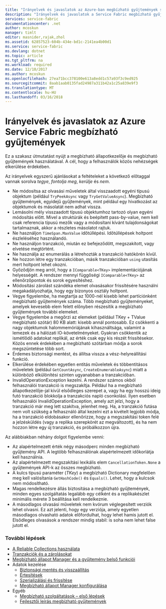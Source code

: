 ```yaml
---
title: "Irányelvek és javaslatok az Azure-ban megbízható gyűjtemények szolgáltatás háló |} Microsoft Docs"
description: "Irányelvek és javaslatok a Service Fabric megbízható gyűjtemények"
services: service-fabric
documentationcenter: .net
author: mcoskun
manager: timlt
editor: masnider,rajak,zhol
ms.assetid: 62857523-604b-434e-bd1c-2141ea4b00d1
ms.service: service-fabric
ms.devlang: dotnet
ms.topic: article
ms.tgt_pltfrm: na
ms.workload: required
ms.date: 12/10/2017
ms.author: mcoskun
ms.openlocfilehash: 27ea71bcc378100e613a8edd1c57a93f3c9ed925
ms.sourcegitcommit: 8aab1aab0135fad24987a311b42a1c25a839e9f3
ms.translationtype: MT
ms.contentlocale: hu-HU
ms.lasthandoff: 03/16/2018
---
```

# <a name="guidelines-and-recommendations-for-reliable-collections-in-azure-service-fabric"></a>Irányelvek és javaslatok az Azure Service Fabric megbízható gyűjtemények
Ez a szakasz útmutatást nyújt a megbízható állapotkezelője és megbízható gyűjtemények használatával. A cél, hogy a felhasználók közös nehézségek elkerülése érdekében.

Az irányelvek egyszerű ajánlásokat a feltételeket a következő előtaggal vannak sorolva *tegye*, *fontolja meg*, *kerülje* és *nem*.

* Ne módosítsa az olvasási műveletek által visszaadott egyéni típusú objektum (például `TryPeekAsync` vagy `TryGetValueAsync`). Megbízható gyűjtemények, egyidejű gyűjtemények, mint például egy hivatkozást az objektumok és másolatát nem adhat vissza.
* Lemásolni mély visszaadott típusú objektumhoz tartozó olyan egyéni módosítás előtt. Mivel a struktúrák és beépített pass-by-value, nem kell csak referencia típusú mezők vagy a módosítani kívánt tulajdonságokat tartalmaznak, akkor a részletes másolatot rajtuk.
* Ne használjon `TimeSpan.MaxValue` időtúllépési. Időtúllépések holtpont észleléséhez használandó.
* Ne használjon tranzakció, miután ez befejeződött, megszakított, vagy elvetése megtörtént.
* Ne használja az enumerálás a létrehozták a tranzakció hatókörén kívül.
* Ne hozzon létre egy tranzakcióban, másik tranzakcióban `using` utasítás mert holtpont lehet okozni.
* Győződjön meg arról, hogy a `IComparable<TKey>` implementációjának helyességét. A rendszer mennyi függőségi `IComparable<TKey>` az ellenőrzőpontok és sorok egyesítéshez.
* Módosítási zárolást szándéka elemet olvasásakor frissítésére használni megakadályozhatja, hogy egy bizonyos osztály holtpont.
* Vegye figyelembe, ha megtartja az 1000-nél kisebb lehet partíciónként megbízható gyűjtemények száma. Több megbízható gyűjteményeket, amelyek kevesebb elem felett előnyben részesítik a megbízható gyűjtemények további elemeket.
* Vegye figyelembe a megőrzi az elemeket (például TKey + TValue megbízható szótár) 80 KB alatt: kisebb annál pontosabb. Ez csökkenti a nagy objektumok halommemóriájának kihasználtsága, valamint a lemezek és a hálózati IO-követelményeket. Gyakran csökkentik az ismétlődő adatokat replikál, az érték csak egy kis részét frissítésekor. Közös ennek érdekében a megbízható szótárban módja a sorok megszüntetése több sort.
* Érdemes biztonsági mentést, és állítsa vissza a vész-helyreállítási funkció.
* Elkerülése érdekében egyetlen entitás műveletek és többentitásos műveletek (például `GetCountAsync`, `CreateEnumerableAsync`) miatt a különböző elkülönítési szinten ugyanabban a tranzakcióban.
* InvalidOperationException kezelni. A rendszer számos okból felhasználói tranzakció is megszakítja. Például ha a megbízható állapotkezelője-jal kívül elsődleges szerepet a, vagy ha egy hosszú ideig futó tranzakció blokkolja a tranzakciós napló csonkolási. Ilyen esetben felhasználói InvalidOperationException, amely azt jelzi, hogy a tranzakció már meg lett szakítva, jelenhet meg. Ha, a tranzakció futása nem volt szükség a felhasználó által kezelni ezt a kivételt legjobb módja, ha a tranzakció eldobásakor ellenőrizze, hogy a megszakítási token felé a jelzésküldés (vagy a replika szerepkörét az megváltozott), és ha nem hozzon létre egy új tranzakció, és próbálkozzon újra.  

Az alábbiakban néhány dolgot figyelembe venni:

* Az alapértelmezett érték négy másodperc minden megbízható gyűjtemény API. A legtöbb felhasználónak alapértelmezett időkorlátja kell használnia.
* Az alapértelmezett megszakítási lexikális elem `CancellationToken.None` a gyűjtemények API-k az összes megbízható.
* A kulcs típusú paraméter (*TKey*) a megbízható Dictionary megfelelően meg kell valósítania `GetHashCode()` és `Equals()`. Lehet, hogy a kulcsok nem módosítható.
* Magas rendelkezésre állás biztosítása a megbízható gyűjtemények, minden egyes szolgáltatás legalább egy célként és a replikakészlet minimális mérete 3 beállítása kell rendelkeznie.
* A másodlagos olvasási műveletek nem kvórum véglegesített verziók lehet olvasni.
  Ez azt jelenti, hogy egy verziója, amely egyetlen másodlagos olvasható adatok előfordulhat, hogy lehet hamis jutott el.
  Elsődleges olvasások a rendszer mindig stabil: is soha nem lehet false jutott el.

### <a name="next-steps"></a>További lépések
* [A Reliable Collections használata](service-fabric-work-with-reliable-collections.md)
* [Tranzakciók és a zárolásokat](service-fabric-reliable-services-reliable-collections-transactions-locks.md)
* [Megbízható állapot Manager és a gyűjtemény belső funkciói](service-fabric-reliable-services-reliable-collections-internals.md)
* Adatok kezelése
  * [Biztonsági mentés és visszaállítás](service-fabric-reliable-services-backup-restore.md)
  * [Értesítések](service-fabric-reliable-services-notifications.md)
  * [Szerializálási és frissítése](service-fabric-application-upgrade-data-serialization.md)
  * [Megbízható állapot Manager konfigurálása](service-fabric-reliable-services-configuration.md)
* Egyéb
  * [Megbízható szolgáltatások – első lépések](service-fabric-reliable-services-quick-start.md)
  * [Fejlesztői leírás megbízható gyűjtemények](https://msdn.microsoft.com/library/azure/microsoft.servicefabric.data.collections.aspx)
